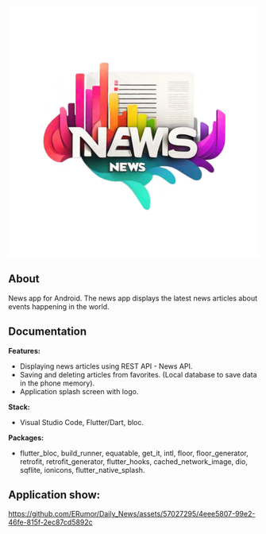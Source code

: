 <p align="center">
<img src="assets/images/news.png" width="600">
</p>

## About

News app for Android. The news app displays the latest news articles about events happening in the world.

## Documentation

**Features:**
- Displaying news articles using REST API - News API.
- Saving and deleting articles from favorites. (Local database to save data in the phone memory).
- Application splash screen with logo.

**Stack:**
- Visual Studio Code, Flutter/Dart, bloc. 

**Packages:** 
- flutter_bloc, build_runner, equatable, get_it, intl, floor, floor_generator, retrofit, retrofit_generator, flutter_hooks, cached_network_image, dio, sqflite, ionicons, flutter_native_splash. 

## Application show:


https://github.com/ERumor/Daily_News/assets/57027295/4eee5807-99e2-46fe-815f-2ec87cd5892c


